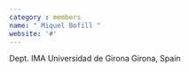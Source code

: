 ```yaml
---
category : members
name: " Miquel Bofill " 
website: '#'
---
```

Dept. IMA
Universidad de Girona
Girona, Spain

